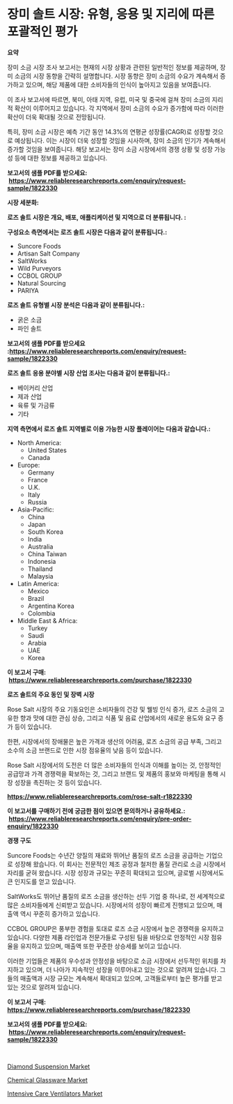 <p><h1>장미 솔트 시장: 유형, 응용 및 지리에 따른 포괄적인 평가</h1></p><p><strong>요약</strong></p>
<p><p>장미 소금 시장 조사 보고서는 현재의 시장 상황과 관련된 일반적인 정보를 제공하며, 장미 소금의 시장 동향을 간략히 설명합니다. 시장 동향은 장미 소금의 수요가 계속해서 증가하고 있으며, 해당 제품에 대한 소비자들의 인식이 높아지고 있음을 보여줍니다.</p><p>이 조사 보고서에 따르면, 북미, 아태 지역, 유럽, 미국 및 중국에 걸쳐 장미 소금의 지리적 확산이 이루어지고 있습니다. 각 지역에서 장미 소금의 수요가 증가함에 따라 이러한 확산이 더욱 확대될 것으로 전망됩니다.</p><p>특히, 장미 소금 시장은 예측 기간 동안 14.3%의 연평균 성장률(CAGR)로 성장할 것으로 예상됩니다. 이는 시장이 더욱 성장할 것임을 시사하며, 장미 소금의 인기가 계속해서 증가할 것임을 보여줍니다. 해당 보고서는 장미 소금 시장에서의 경쟁 상황 및 성장 가능성 등에 대한 정보를 제공하고 있습니다.</p></p>
<p><strong>보고서의 샘플 PDF를 받으세요: &nbsp;<a href="https://www.reliableresearchreports.com/enquiry/request-sample/1822330">https://www.reliableresearchreports.com/enquiry/request-sample/1822330</a></strong></p>
<p><strong>시장 세분화:</strong></p>
<p><strong> 로즈 솔트 시장은 개요, 배포, 애플리케이션 및 지역으로 더 분류됩니다. :</strong></p>
<p><strong>구성요소 측면에서는 로즈 솔트 시장은 다음과 같이 분류됩니다.:</strong></p>
<p><ul><li>Suncore Foods</li><li>Artisan Salt Company</li><li>SaltWorks</li><li>Wild Purveyors</li><li>CCBOL GROUP</li><li>Natural Sourcing</li><li>PARIYA</li></ul></p>
<p><strong> 로즈 솔트 유형별 시장 분석은 다음과 같이 분류됩니다.:</strong></p>
<p><ul><li>굵은 소금</li><li>파인 솔트</li></ul></p>
<p><strong>보고서의 샘플 PDF를 받으세요 :<a href="https://www.reliableresearchreports.com/enquiry/request-sample/1822330">https://www.reliableresearchreports.com/enquiry/request-sample/1822330</a></strong></p>
<p><strong> 로즈 솔트 응용 분야별 시장 산업 조사는 다음과 같이 분류됩니다.:</strong></p>
<p><ul><li>베이커리 산업</li><li>제과 산업</li><li>육류 및 가금류</li><li>기타</li></ul></p>
<p><strong>지역 측면에서 로즈 솔트 지역별로 이용 가능한 시장 플레이어는 다음과 같습니다.:</strong></p>
<p><ul>
    <li>
        North America:
        <ul>
            <li>United States</li>
            <li>Canada</li>
        </ul>
    </li>
    <li>
        Europe:
        <ul>
            <li>Germany</li>
            <li>France</li>
            <li>U.K.</li>
            <li>Italy</li>
            <li>Russia</li>
        </ul>
    </li>
    <li>
        Asia-Pacific:
        <ul>
            <li>China</li>
            <li>Japan</li>
            <li>South Korea</li>
            <li>India</li>
            <li>Australia</li>
            <li>China Taiwan</li>
            <li>Indonesia</li>
            <li>Thailand</li>
            <li>Malaysia</li>
        </ul>
    </li>
    <li>
        Latin America:
        <ul>
            <li>Mexico</li>
            <li>Brazil</li>
            <li>Argentina Korea</li>
            <li>Colombia</li>
        </ul>
    </li>
    <li>
        Middle East & Africa:
        <ul>
            <li>Turkey</li>
            <li>Saudi</li>
            <li>Arabia</li>
            <li>UAE</li>
            <li>Korea</li>
        </ul>
    </li>
    </ul></p>
<p><strong>이 보고서 구매: &nbsp;<a href="https://www.reliableresearchreports.com/purchase/1822330">https://www.reliableresearchreports.com/purchase/1822330</a></strong></p>
<p><strong>로즈 솔트의 주요 동인 및 장벽 시장</strong></p>
<p><p>Rose Salt 시장의 주요 기동요인은 소비자들의 건강 및 웰빙 인식 증가, 로즈 소금의 고유한 향과 맛에 대한 관심 상승, 그리고 식품 및 음료 산업에서의 새로운 용도와 요구 증가 등이 있습니다. </p><p>한편, 시장에서의 장애물은 높은 가격과 생산의 어려움, 로즈 소금의 공급 부족, 그리고 소수의 소금 브랜드로 인한 시장 점유율의 낮음 등이 있습니다.</p><p>Rose Salt 시장에서의 도전은 더 많은 소비자들의 인식과 이해를 높이는 것, 안정적인 공급망과 가격 경쟁력을 확보하는 것, 그리고 브랜드 및 제품의 홍보와 마케팅을 통해 시장 성장을 촉진하는 것 등이 있습니다.</p></p>
<p><strong><a href="https://www.reliableresearchreports.com/rose-salt-r1822330">https://www.reliableresearchreports.com/rose-salt-r1822330</a></strong></p>
<p><strong>이 보고서를 구매하기 전에 궁금한 점이 있으면 문의하거나 공유하세요.: &nbsp;<a href="https://www.reliableresearchreports.com/enquiry/pre-order-enquiry/1822330">https://www.reliableresearchreports.com/enquiry/pre-order-enquiry/1822330</a></strong></p>
<p><strong>경쟁 구도</strong></p>
<p><p>Suncore Foods는 수년간 양질의 재료와 뛰어난 품질의 로즈 소금을 공급하는 기업으로 성장해 왔습니다. 이 회사는 전문적인 제조 공정과 철저한 품질 관리로 소금 시장에서 자리를 굳혀 왔습니다. 시장 성장과 규모는 꾸준히 확대되고 있으며, 글로벌 시장에서도 큰 인지도를 얻고 있습니다.</p><p>SaltWorks도 뛰어난 품질의 로즈 소금을 생산하는 선두 기업 중 하나로, 전 세계적으로 많은 소비자들에게 신뢰받고 있습니다. 시장에서의 성장이 빠르게 진행되고 있으며, 매출액 역시 꾸준히 증가하고 있습니다.</p><p>CCBOL GROUP은 풍부한 경험을 토대로 로즈 소금 시장에서 높은 경쟁력을 유지하고 있습니다. 다양한 제품 라인업과 전문가들로 구성된 팀을 바탕으로 안정적인 시장 점유율을 유지하고 있으며, 매출액 또한 꾸준한 상승세를 보이고 있습니다.</p><p>이러한 기업들은 제품의 우수성과 안정성을 바탕으로 소금 시장에서 선두적인 위치를 차지하고 있으며, 더 나아가 지속적인 성장을 이루어내고 있는 것으로 알려져 있습니다. 그들의 매출액과 시장 규모는 계속해서 확대되고 있으며, 고객들로부터 높은 평가를 받고 있는 것으로 알려져 있습니다.</p></p>
<p><strong>이 보고서 구매: &nbsp; <a href="https://www.reliableresearchreports.com/purchase/1822330">https://www.reliableresearchreports.com/purchase/1822330</a></strong></p>
<p><strong>보고서의 샘플 PDF를 받으세요: &nbsp;<a href="https://www.reliableresearchreports.com/enquiry/request-sample/1822330">https://www.reliableresearchreports.com/enquiry/request-sample/1822330</a></strong><strong></strong></p>
<p>&nbsp;</p>
<p><p><a href="https://www.linkedin.com/pulse/diamond-suspension-market-dynamics-2024-2031-also-its-trends-projections-pu0ff?trackingId=Pc1eD6WRkUC7IOQ%2FX8T1XQ%3D%3D">Diamond Suspension Market</a></p><p><a href="https://www.linkedin.com/pulse/global-chemical-glassware-market-size-trends-insights-projections-3rkdf?trackingId=AIvZlDpTnCsCq8Tvr641tQ%3D%3D">Chemical Glassware Market</a></p><p><a href="https://github.com/Hazelklievgspy6vdcsmu106w/Market-Research-Report-List-2/blob/main/intensive-care-ventilators-market.md">Intensive Care Ventilators Market</a></p></p>
